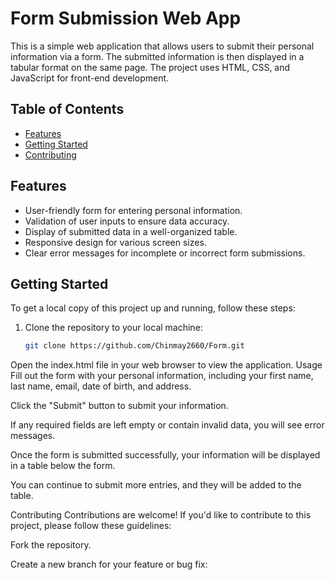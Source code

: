 # Form Submission Web App

This is a simple web application that allows users to submit their personal information via a form. The submitted information is then displayed in a tabular format on the same page. The project uses HTML, CSS, and JavaScript for front-end development.

## Table of Contents

- [Features](#features)
- [Getting Started](#getting-started)
- [Contributing](#contributing)

## Features

- User-friendly form for entering personal information.
- Validation of user inputs to ensure data accuracy.
- Display of submitted data in a well-organized table.
- Responsive design for various screen sizes.
- Clear error messages for incomplete or incorrect form submissions.

## Getting Started

To get a local copy of this project up and running, follow these steps:

1. Clone the repository to your local machine:

   ```bash
   git clone https://github.com/Chinmay2660/Form.git

Open the index.html file in your web browser to view the application.
Usage
Fill out the form with your personal information, including your first name, last name, email, date of birth, and address.

Click the "Submit" button to submit your information.

If any required fields are left empty or contain invalid data, you will see error messages.

Once the form is submitted successfully, your information will be displayed in a table below the form.

You can continue to submit more entries, and they will be added to the table.

Contributing
Contributions are welcome! If you'd like to contribute to this project, please follow these guidelines:

Fork the repository.

Create a new branch for your feature or bug fix:
